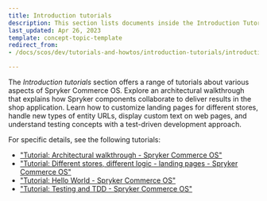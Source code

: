 ```yaml
---
title: Introduction tutorials
description: This section lists documents inside the Introduction Tutorials section.
last_updated: Apr 26, 2023
template: concept-topic-template
redirect_from:
- /docs/scos/dev/tutorials-and-howtos/introduction-tutorials/introduction-tutorials.html

---
```


The *Introduction tutorials* section offers a range of tutorials about various aspects of Spryker Commerce OS. Explore an architectural walkthrough that explains how Spryker components collaborate to deliver results in the shop application. Learn how to customize landing pages for different stores, handle new types of entity URLs, display custom text on web pages, and understand testing concepts with a test-driven development approach.

For specific details, see the following tutorials:
* ["Tutorial: Architectural walkthrough - Spryker Commerce OS"](/docs/scos/dev/tutorials-and-howtos/introduction-tutorials/tutorial-architectural-walkthrough-spryker-commerce-os.html)
* ["Tutorial: Different stores, different logic - landing pages - Spryker Commerce OS"](/docs/scos/dev/tutorials-and-howtos/introduction-tutorials/tutorial-different-stores-different-logic-landing-pages-spryker-commerce-os.html)
* ["Tutorial: Hello World - Spryker Commerce OS"](/docs/scos/dev/tutorials-and-howtos/introduction-tutorials/tutorial-hello-world-spryker-commerce-os.html)
* ["Tutorial: Testing and TDD - Spryker Commerce OS"](/docs/scos/dev/tutorials-and-howtos/introduction-tutorials/tutorial-testing-and-tdd-spryker-commerce-os.html)
